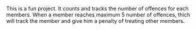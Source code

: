 This is a fun project. It counts and tracks the number of offences for each members. When a member reaches maximum 5 number of offences, thich will track the member and give him a penalty of treating other members.
